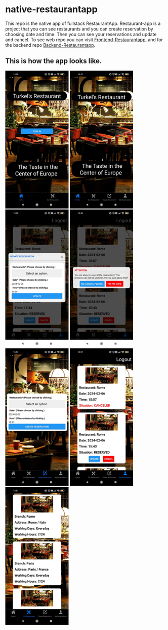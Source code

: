 # native-restaurantapp

This repo is the native app of fullstack RestaurantApp. Restaurant-app is a project that you can see restaurants and you can create reservation by choosing date and time. Then you can see your reservations and update and cancel.
To see web repo you can visit [Frontend-Restaurantapp.](https://github.com/Hasan-Turkel/frontend-restaurantapp) and for the backend repo  [Backend-Restaurantapp](https://github.com/Hasan-Turkel/backend-restaurantapi).

## This is how the app looks like.

<img
        src="./home.jpg"
        alt="home.jpg"
        width ="200px"
      />
<img
        src="./dashboard.jpg"
        alt="dashboard.jpg"
        width ="200px"
      />
<img
        src="./update.jpg"
        alt="update.jpg"
        width ="200px"
      />
<img
        src="./delete.jpg"
        alt="delete.jpg"
        width ="200px"
      />
<img
        src="./createreservation.jpg"
        alt="createreservation.jpg"
        width ="200px"
      />
<img
        src="./myreservations.jpg"
        alt="myreservations.jpg"
        width ="200px"
      />
<img
        src="./restaurants.jpg"
        alt="restaurants.jpg"
        width ="200px"
      />

      

